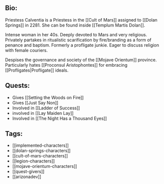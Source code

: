 ## Bio:

Priestess Calventia is a Priestess in the [[Cult of Mars]] assigned to [[Dolan Springs]] in 2281. She can be found inside [[Templum Martis Dolan]].

Intense woman in her 40s. Deeply devoted to Mars and very religious. Privately partakes in ritualistic scarification by fire/branding as a form of penance and baptism. Formerly a profligate junkie. Eager to discuss religion with female couriers.

Despises the governance and society of the [[Mojave Orientum]] province. Particularly hates [[Proconsul Aristophontes]] for embracing [[Profligates|Profligate]] ideals.
## Quests:

- Gives [[Setting the Woods on Fire]]
- Gives [[Just Say Non]]
- Involved in [[Ladder of Success]]
- involved in [[Lay Maiden Lay]]
- Involved in [[The Night Has a Thousand Eyes]]

## Tags:

- [[implemented-characters]]
- [[dolan-springs-characters]]
- [[cult-of-mars-characters]]
- [[legion-characters]]
- [[mojave-orientum-characters]]
- [[quest-givers]]
- [[arizonadev]]